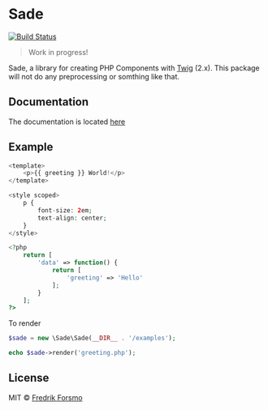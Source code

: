 # Sade

[![Build Status](https://travis-ci.org/sadephp/sade.svg?branch=master)](https://travis-ci.org/sadephp/sade)

> Work in progress!

Sade, a library for creating PHP Components with [Twig](https://twig.symfony.com/doc/2.x/) (2.x). This package will not do any preprocessing or somthing like that.

## Documentation

The documentation is located [here](https://sadephp.github.io)

## Example

```php
<template>
    <p>{{ greeting }} World!</p>
</template>

<style scoped>
    p {
        font-size: 2em;
        text-align: center;
    }
</style>

<?php
    return [
        'data' => function() {
            return [
                'greeting' => 'Hello'
            ];
        }
    ];
?>
```

To render

```php
$sade = new \Sade\Sade(__DIR__ . '/examples');

echo $sade->render('greeting.php');
```

## License

MIT © [Fredrik Forsmo](https://github.com/frozzare)